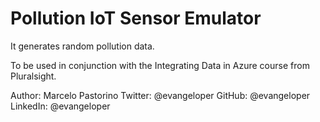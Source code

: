 # Pollution IoT Sensor Emulator

It generates random pollution data.

To be used in conjunction with the Integrating Data in Azure course from Pluralsight.

Author: Marcelo Pastorino
Twitter: @evangeloper
GitHub: @evangeloper
LinkedIn: @evangeloper